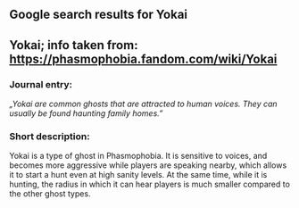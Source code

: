 ## Google search results for Yokai
## Yokai; info taken from: https://phasmophobia.fandom.com/wiki/Yokai
### Journal entry:
*„Yokai are common ghosts that are attracted to human voices. They can usually be found haunting family homes.”*

### Short description:
Yokai is a type of ghost in Phasmophobia. It is sensitive to voices, and becomes more aggressive while players are speaking nearby, which allows it to start a hunt even at high sanity levels. At the same time, while it is hunting, the radius in which it can hear players is much smaller compared to the other ghost types.
